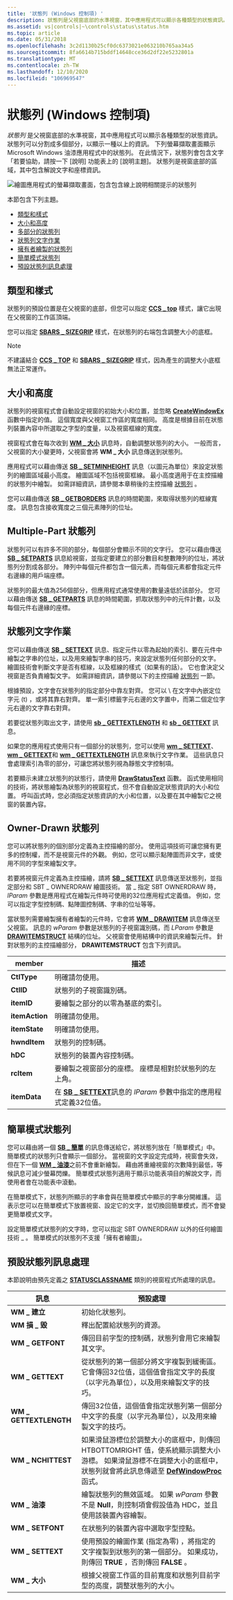 ```yaml
---
title: '狀態列 (Windows 控制項) '
description: 狀態列是父視窗底部的水準視窗，其中應用程式可以顯示各種類型的狀態資訊。
ms.assetid: vs|controls|~\controls\status\status.htm
ms.topic: article
ms.date: 05/31/2018
ms.openlocfilehash: 3c2d1130b25cf0dc6373021e063210b765aa34a5
ms.sourcegitcommit: 8fa6614b715bddf14648cce36d2df22e5232801a
ms.translationtype: MT
ms.contentlocale: zh-TW
ms.lasthandoff: 12/10/2020
ms.locfileid: "106969547"
---
```

# <a name="status-bars-windows-controls"></a>狀態列 (Windows 控制項) 

*狀態列* 是父視窗底部的水準視窗，其中應用程式可以顯示各種類型的狀態資訊。 狀態列可以分割成多個部分，以顯示一種以上的資訊。 下列螢幕擷取畫面顯示 Microsoft Windows 油漆應用程式中的狀態列。 在此情況下，狀態列會包含文字「若要協助，請按一下 [說明] 功能表上的 [說明主題]。 狀態列是視窗底部的區域，其中包含解說文字和座標資訊。

![繪圖應用程式的螢幕擷取畫面，包含包含線上說明相關提示的狀態列](images/sb-paint.png)

本節包含下列主題。

-   [類型和樣式](#types-and-styles)
-   [大小和高度](#size-and-height)
-   [多部分的狀態列](#multiple-part-status-bars)
-   [狀態列文字作業](#status-bar-text-operations)
-   [擁有者繪製的狀態列](#owner-drawn-status-bars)
-   [簡單模式狀態列](#simple-mode-status-bars)
-   [預設狀態列訊息處理](#default-status-bar-message-processing)

## <a name="types-and-styles"></a>類型和樣式

狀態列的預設位置是在父視窗的底部，但您可以指定 [**CCS \_ top**](common-control-styles.md) 樣式，讓它出現在父視窗的工作區頂端。

您可以指定 [**SBARS \_ SIZEGRIP**](status-bar-styles.md) 樣式，在狀態列的右端包含調整大小的底框。

> [!Note]  
> 不建議結合 [**CCS \_ TOP**](common-control-styles.md) 和 [**SBARS \_ SIZEGRIP**](status-bar-styles.md) 樣式，因為產生的調整大小底框無法正常運作。

 

## <a name="size-and-height"></a>大小和高度

狀態列的視窗程式會自動設定視窗的初始大小和位置，並忽略 [**CreateWindowEx**](/windows/desktop/api/winuser/nf-winuser-createwindowexa) 函數中指定的值。 這個寬度與父視窗工作區的寬度相同。 高度是根據目前在狀態列裝置內容中所選取之字型的度量，以及視窗框線的寬度。

視窗程式會在每次收到 [**WM \_ 大小**](/windows/desktop/winmsg/wm-size) 訊息時，自動調整狀態列的大小。 一般而言，父視窗的大小變更時，父視窗會將 **WM \_ 大小** 訊息傳送到狀態列。

應用程式可以藉由傳送 [**SB \_ SETMINHEIGHT**](sb-setminheight.md) 訊息（以圖元為單位）來設定狀態列的繪圖區域最小高度。 繪圖區域不包括視窗框線。 最小高度適用于在主控描繪的狀態列中繪製。 如需詳細資訊，請參閱本章稍後的主控描繪 [狀態列](#owner-drawn-status-bars) 。

您可以藉由傳送 [**SB \_ GETBORDERS**](sb-getborders.md) 訊息的時間範圍，來取得狀態列的框線寬度。 訊息包含接收寬度之三個元素陣列的位址。

## <a name="multiple-part-status-bars"></a>Multiple-Part 狀態列

狀態列可以有許多不同的部分，每個部分會顯示不同的文字行。 您可以藉由傳送 [**SB \_ SETPARTS**](sb-setparts.md) 訊息給視窗，並指定要建立的部分數目和整數陣列的位址，將狀態列分割成各部分。 陣列中每個元件都包含一個元素，而每個元素都會指定元件右邊緣的用戶端座標。

狀態列的最大值為256個部分，但應用程式通常使用的數量遠低於該部分。 您可以藉由傳送 [**SB \_ GETPARTS**](sb-getparts.md) 訊息的時間範圍，抓取狀態列中的元件計數，以及每個元件右邊緣的座標。

## <a name="status-bar-text-operations"></a>狀態列文字作業

您可以藉由傳送 [**SB \_ SETTEXT**](sb-settext.md) 訊息、指定元件以零為起始的索引、要在元件中繪製之字串的位址，以及用來繪製字串的技巧，來設定狀態列任何部分的文字。 繪圖技術會判斷文字是否有框線，以及框線的樣式（如果有的話）。 它也會決定父視窗是否負責繪製文字。 如需詳細資訊，請參閱以下的主控描繪 [狀態列](#owner-drawn-status-bars) 一節。

根據預設，文字會在狀態列的指定部分中靠左對齊。 您可以 \\ 在文字中內嵌定位字元 (t) ，或將其靠右對齊。 單一索引標籤字元右邊的文字置中，而第二個定位字元右邊的文字靠右對齊。

若要從狀態列取出文字，請使用 [**sb \_ GETTEXTLENGTH**](sb-gettextlength.md) 和 [**sb \_ GETTEXT**](sb-gettext.md) 訊息。

如果您的應用程式使用只有一個部分的狀態列，您可以使用 [**wm \_ SETTEXT**](/windows/desktop/winmsg/wm-settext)、 [**wm \_ GETTEXT**](/windows/desktop/winmsg/wm-gettext)和 [**wm \_ GETTEXTLENGTH**](/windows/desktop/winmsg/wm-gettextlength) 訊息來執行文字作業。 這些訊息只會處理索引為零的部分，可讓您將狀態列視為靜態文字控制項。

若要顯示未建立狀態列的狀態行，請使用 [**DrawStatusText**](/windows/desktop/api/Commctrl/nf-commctrl-drawstatustexta) 函數。 函式使用相同的技術，將狀態繪製為狀態列的視窗程式，但不會自動設定狀態資訊的大小和位置。 呼叫函式時，您必須指定狀態資訊的大小和位置，以及要在其中繪製它之視窗的裝置內容。

## <a name="owner-drawn-status-bars"></a>Owner-Drawn 狀態列

您可以將狀態列的個別部分定義為主控描繪的部分。 使用這項技術可讓您擁有更多的控制權，而不是視窗元件的外觀。 例如，您可以顯示點陣圖而非文字，或使用不同的字型來繪製文字。

若要將視窗元件定義為主控描繪，請將 [**SB \_ SETTEXT**](sb-settext.md) 訊息傳送至狀態列，並指定部分和 SBT \_ OWNERDRAW 繪圖技術。 當 \_ 指定 SBT OWNERDRAW 時， *lParam* 參數是應用程式在繪製元件時可使用的32位應用程式定義值。 例如，您可以指定字型控制碼、點陣圖控制碼、字串的位址等等。

當狀態列需要繪製擁有者繪製的元件時，它會將 [**WM \_ DRAWITEM**](wm-drawitem.md) 訊息傳送至父視窗。 訊息的 *wParam* 參數是狀態列的子視窗識別碼，而 *LParam* 參數是 [**DRAWITEMSTRUCT**](/windows/win32/api/winuser/ns-winuser-drawitemstruct) 結構的位址。 父視窗會使用結構中的資訊來繪製元件。 針對狀態列的主控描繪部分， **DRAWITEMSTRUCT** 包含下列資訊。



| member         | 描述                                                                                                            |
|----------------|------------------------------------------------------------------------------------------------------------------------|
| **CtlType**    | 明確請勿使用。                                                                                                 |
| **CtlID**      | 狀態列的子視窗識別碼。                                                                             |
| **itemID**     | 要繪製之部分的以零為基底的索引。                                                                              |
| **itemAction** | 明確請勿使用。                                                                                                 |
| **itemState**  | 明確請勿使用。                                                                                                 |
| **hwndItem**   | 狀態列的控制碼。                                                                                              |
| **hDC**        | 狀態列的裝置內容控制碼。                                                                        |
| **rcItem**     | 要繪製之視窗部分的座標。 座標是相對於狀態列的左上角。   |
| **itemData**   | 在 [**SB \_ SETTEXT**](sb-settext.md)訊息的 *lParam* 參數中指定的應用程式定義32位值。 |



 

## <a name="simple-mode-status-bars"></a>簡單模式狀態列

您可以藉由將一個 [**SB \_ 簡單**](sb-simple.md) 的訊息傳送給它，將狀態列放在「簡單模式」中。 簡單模式的狀態列只會顯示一個部分。 當視窗的文字設定完成時，視窗會失效，但在下一個 [**WM \_ 油漆**](/windows/desktop/gdi/wm-paint)之前不會重新繪製。 藉由將重繪視窗的次數降到最低，等候訊息可減少螢幕閃爍。 簡單模式狀態列適用于顯示功能表項目的解說文字，而使用者會在功能表中滾動。

在簡單模式下，狀態列所顯示的字串會與在簡單模式中顯示的字串分開維護。 這表示您可以在簡單模式下放置視窗、設定它的文字，並切換回簡單模式，而不會變更簡單模式文字。

設定簡單模式狀態列的文字時，您可以指定 SBT OWNERDRAW 以外的任何繪圖技術 \_ 。 簡單模式的狀態列不支援「擁有者繪圖」。

## <a name="default-status-bar-message-processing"></a>預設狀態列訊息處理

本節說明由預先定義之 [**STATUSCLASSNAME**](common-control-window-classes.md) 類別的視窗程式所處理的訊息。



| 訊息               | 預設處理                                                                                                                                                                                                                                                       |
|-----------------------|--------------------------------------------------------------------------------------------------------------------------------------------------------------------------------------------------------------------------------------------------------------------------|
| **WM \_ 建立**        | 初始化狀態列。                                                                                                                                                                                                                                              |
| **WM 損 \_ 毀**       | 釋出配置給狀態列的資源。                                                                                                                                                                                                                            |
| **WM \_ GETFONT**       | 傳回目前字型的控制碼，狀態列會用它來繪製其文字。                                                                                                                                                                                         |
| **WM \_ GETTEXT**       | 從狀態列的第一個部分將文字複製到緩衝區。 它會傳回32位值，這個值會指定文字的長度（以字元為單位），以及用來繪製文字的技巧。                                                                                |
| **WM \_ GETTEXTLENGTH** | 傳回32位值，這個值會指定狀態列第一個部分中文字的長度（以字元為單位），以及用來繪製文字的技巧。                                                                                                                  |
| **WM \_ NCHITTEST**     | 如果滑鼠游標位於調整大小的底框中，則傳回 HTBOTTOMRIGHT 值，使系統顯示調整大小游標。 如果滑鼠游標不在調整大小的底框中，狀態列就會將此訊息傳遞至 [**DefWindowProc**](/windows/desktop/api/winuser/nf-winuser-defwindowproca) 函式。 |
| **WM \_ 油漆**         | 繪製狀態列的無效區域。 如果 *wParam* 參數不是 **Null**，則控制項會假設值為 HDC，並且使用該裝置內容繪製。                                                                                               |
| **WM \_ SETFONT**       | 在狀態列的裝置內容中選取字型控點。                                                                                                                                                                                                      |
| **WM \_ SETTEXT**       | 使用預設的繪圖作業 (指定為零) ，將指定的文字複製到狀態列的第一個部分。 如果成功，則傳回 **TRUE** ，否則傳回 **FALSE** 。                                                                                       |
| **WM \_ 大小**          | 根據父視窗工作區的目前寬度和狀態列目前字型的高度，調整狀態列的大小。                                                                                                                               |



 

 

 
